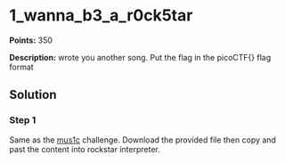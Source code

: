 # 1_wanna_b3_a_r0ck5tar


**Points:** 350

**Description:**  wrote you another song. Put the flag in the picoCTF{} flag format

## Solution 


### Step 1

Same as the [mus1c](https://github.com/HelsNetwork/CTF-writeups/blob/main/Pico-CTF/General%20Skills/mus1c.md) challenge. Download the provided file then copy and past the content into rockstar interpreter.
